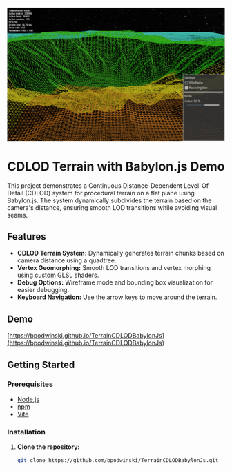![Terrain CDLOD](screenshot.png)

# CDLOD Terrain with Babylon.js Demo

This project demonstrates a Continuous Distance-Dependent Level-Of-Detail (CDLOD) system for procedural terrain on a flat plane using Babylon.js. The system dynamically subdivides the terrain based on the camera's distance, ensuring smooth LOD transitions while avoiding visual seams.

## Features

- **CDLOD Terrain System:** Dynamically generates terrain chunks based on camera distance using a quadtree.
- **Vertex Geomorphing:** Smooth LOD transitions and vertex morphing using custom GLSL shaders.
- **Debug Options:** Wireframe mode and bounding box visualization for easier debugging.
- **Keyboard Navigation:** Use the arrow keys to move around the terrain.

## Demo
[https://bpodwinski.github.io/TerrainCDLODBabylonJs](https://bpodwinski.github.io/TerrainCDLODBabylonJs)

## Getting Started

### Prerequisites

- [Node.js](https://nodejs.org/)
- [npm](https://www.npmjs.com/)
- [Vite](https://vitejs.dev/)

### Installation

1. **Clone the repository:**

   ```bash
   git clone https://github.com/bpodwinski/TerrainCDLODBabylonJs.git
   ```
